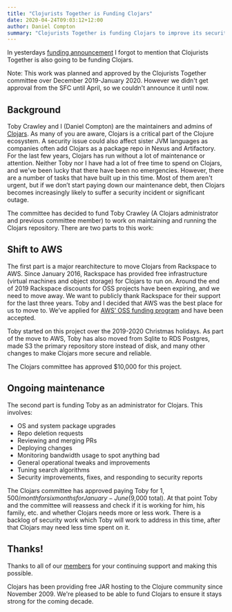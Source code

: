 ```yaml
---
title: "Clojurists Together is Funding Clojars"
date: 2020-04-24T09:03:12+12:00
author: Daniel Compton
summary: "Clojurists Together is funding Clojars to improve its security, reliability, and ensure its long-term future"
---
```


In yesterdays [funding announcement](https://www.clojuriststogether.org/news/q2-2020-funding-announcement/) I forgot to mention that Clojurists Together is also going to be funding Clojars.

Note: This work was planned and approved by the Clojurists Together committee over December 2019-January 2020. However we didn't get approval from the SFC until April, so we couldn't announce it until now.

## Background

Toby Crawley and I (Daniel Compton) are the maintainers and admins of [Clojars](https://clojars.org). As many of you are aware, Clojars is a critical part of the Clojure ecosystem. A security issue could also affect sister JVM languages as companies often add Clojars as a package repo in Nexus and Artifactory. For the last few years, Clojars has run without a lot of maintenance or attention. Neither Toby nor I have had a lot of free time to spend on Clojars, and we’ve been lucky that there have been no emergencies. However, there are a number of tasks that have built up in this time. Most of them aren't urgent, but if we don’t start paying down our maintenance debt, then Clojars becomes increasingly likely to suffer a security incident or significant outage.

The committee has decided to fund Toby Crawley (A Clojars administrator and previous committee member) to work on maintaining and running the Clojars repository. There are two parts to this work:

## Shift to AWS

The first part is a major rearchitecture to move Clojars from Rackspace to AWS. Since January 2016, Rackspace has provided free infrastructure (virtual machines and object storage) for Clojars to run on. Around the end of 2019 Rackspace discounts for OSS projects have been expiring, and we need to move away. We want to publicly thank Rackspace for their support for the last three years. Toby and I decided that AWS was the best place for us to move to. We’ve applied for [AWS’ OSS funding program](https://aws.amazon.com/blogs/opensource/aws-promotional-credits-open-source-projects/) and have been accepted.

Toby started on this project over the 2019-2020 Christmas holidays. As part of the move to AWS, Toby has also moved from Sqlite to RDS Postgres, made S3 the primary repository store instead of disk, and many other changes to make Clojars more secure and reliable.

The Clojars committee has approved $10,000 for this project.

## Ongoing maintenance

The second part is funding Toby as an administrator for Clojars. This involves:

* OS and system package upgrades
* Repo deletion requests
* Reviewing and merging PRs
* Deploying changes
* Monitoring bandwidth usage to spot anything bad
* General operational tweaks and improvements
* Tuning search algorithms
* Security improvements, fixes, and responding to security reports

The Clojars committee has approved paying Toby for $1,500/month for six months for January-June ($9,000 total). At that point Toby and the committee will reassess and check if it is working for him, his family, etc. and whether Clojars needs more or less work. There is a backlog of security work which Toby will work to address in this time, after that Clojars may need less time spent on it.

## Thanks!

Thanks to all of our [members](/members/) for your continuing support and making this possible.

Clojars has been providing free JAR hosting to the Clojure community since November 2009. We're pleased to be able to fund Clojars to ensure it stays strong for the coming decade.

